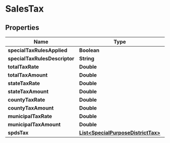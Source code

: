 

# SalesTax


## Properties

Name | Type | Description | Notes
------------ | ------------- | ------------- | -------------
**specialTaxRulesApplied** | **Boolean** |  |  [optional]
**specialTaxRulesDescriptor** | **String** |  |  [optional]
**totalTaxRate** | **Double** |  |  [optional]
**totalTaxAmount** | **Double** |  |  [optional]
**stateTaxRate** | **Double** |  |  [optional]
**stateTaxAmount** | **Double** |  |  [optional]
**countyTaxRate** | **Double** |  |  [optional]
**countyTaxAmount** | **Double** |  |  [optional]
**municipalTaxRate** | **Double** |  |  [optional]
**municipalTaxAmount** | **Double** |  |  [optional]
**spdsTax** | [**List&lt;SpecialPurposeDistrictTax&gt;**](SpecialPurposeDistrictTax.md) |  |  [optional]



